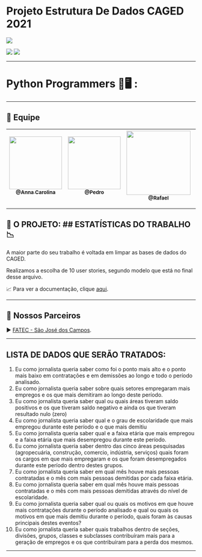 # Projeto Estrutura De Dados CAGED 2021

<p><img src="https://img.shields.io/badge/Menu%20Principal-Projeto%20Em%20Construção-yellow?style=for-the-badge&logo=appveyor"></p>
<p>
<img src="https://img.shields.io/badge/Tecnologias-Python-blueviolet">
<img src="https://img.shields.io/badge/Tecnologia-Jupyter Notebook-blueviolet">
</p>

 
 --------------------------------------------------------------------------------------------------------------------

<p><h1>Python Programmers 📖🖥️ :</h1></p>
 
 --------------------------------------------------------------------------------------------------------------------
## 	:handshake: Equipe

[<img src="https://github.com/developersapi/LMSApp/blob/main/anna.jpeg" width=140 > <br> <sub> @Anna Carolina </sub>](https://github.com/AnnaCMendes)| [<img src="https://github.com/developersapi/LMSApp/blob/main/pedrofs.jpg" width=140 > <br> <sub> @Pedro  </sub>](https://github.com/PedroSilva201) | [<img  src="https://avatars.githubusercontent.com/u/67149165?v=4" width=170 > <br> <sub> @Rafael </sub>](https://github.com/Rafael-BD) | [<img src="https://github.com/developersapi/LMSApp/blob/main/rafael.jpg" width=140 > <br> <sub> @Rafael </sub>](https://github.com/rafaeldossper)|[<img src="https://avatars.githubusercontent.com/u/64873345?v=4" width=170 > <br> <sub> @Camila </sub>](https://github.com/camilaffpacheco)|
 | :---: |:---:|:---:|:---:|:---:|
 
 
 
 --------------------------------------------------------------------------------------------------------------------
## :microscope: O PROJETO:  ## ESTATÍSTICAS DO TRABALHO 📉

 A maior parte do seu trabalho é voltada em limpar as bases de dados do CAGED.
 <p>
 Realizamos a escolha de 10 user stories, segundo modelo que está no final desse arquivo.</p>
 <p>
 <p align="justify">
                     📈 Para ver a documentação, clique <a href="https://www.dropbox.com/s/6lnmpuyqpk5gjnn/ED%20Trabalho%20de%20An%C3%A1lise%20de%20Dados%20P%C3%BAblicos%20CAGED.pdf?dl=0">aqui</a>.
              </p>
 
 --------------------------------------------------------------------------------------------------------------------
 
## 	🏬 Nossos Parceiros

  <p align="justify">
                     ▶️  <a href="http://fatecsjc-prd.azurewebsites.net/">FATEC - São José dos Campos</a>.
              </p>
              
              
 --------------------------------------------------------------------------------------------------------------------
 
 
## LISTA DE DADOS QUE SERÃO TRATADOS: 

1)	Eu como jornalista queria saber como foi o ponto mais alto e o ponto mais baixo em contratações e em demissões ao longo e todo o período analisado.
2)	Eu como jornalista queria saber sobre quais setores empregaram mais empregos e os que mais demitiram ao longo deste período.
3)	Eu como jornalista queria saber qual ou quais áreas tiveram saldo positivos e os que tiveram saldo negativo e ainda os que tiveram resultado nulo (zero)
4)	Eu como jornalista queria saber qual e o grau de escolaridade que mais empregou durante este período e o que mais demitiu
5)	Eu como jornalista queria saber qual e a faixa etária que mais empregou e a faixa etária que mais desempregou durante este período.
6)	Eu como jornalista queria saber dentro das cinco áreas pesquisadas (agropecuária, construção, comercio, indústria, serviços) quais foram os cargos em que mais empregaram e os que foram desempregados durante este período dentro destes grupos.
7)	Eu como jornalista queria saber em qual mês houve mais pessoas contratadas e o mês com mais pessoas demitidas por cada faixa etária.
8)	Eu como jornalista queria saber em qual mês houve mais pessoas contratadas e o mês com mais pessoas demitidas através do nível de escolaridade.
9)	Eu como jornalista queria saber qual ou quais os motivos em que houve mais contratações durante o período analisado e qual ou quais os motivos em que mais demitiu durante o período, quais foram às causas principais destes eventos?
10)	Eu como jornalista queria saber quais trabalhos dentro de seções, divisões, grupos, classes e subclasses contribuíram mais para a geração de empregos e os que contribuíram para a perda dos mesmos. 

--------------------------------------------------------------------------------------------------------------------

